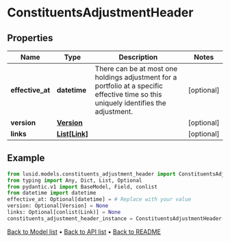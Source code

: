 # ConstituentsAdjustmentHeader

## Properties
Name | Type | Description | Notes
------------ | ------------- | ------------- | -------------
**effective_at** | **datetime** | There can be at most one holdings adjustment for a portfolio at a specific effective time so this uniquely identifies the adjustment. | [optional] 
**version** | [**Version**](Version.md) |  | [optional] 
**links** | [**List[Link]**](Link.md) |  | [optional] 
## Example

```python
from lusid.models.constituents_adjustment_header import ConstituentsAdjustmentHeader
from typing import Any, Dict, List, Optional
from pydantic.v1 import BaseModel, Field, conlist
from datetime import datetime
effective_at: Optional[datetime] = # Replace with your value
version: Optional[Version] = None
links: Optional[conlist(Link)] = None
constituents_adjustment_header_instance = ConstituentsAdjustmentHeader(effective_at=effective_at, version=version, links=links)

```

[Back to Model list](../README.md#documentation-for-models) &#8226; [Back to API list](../README.md#documentation-for-api-endpoints) &#8226; [Back to README](../README.md)

